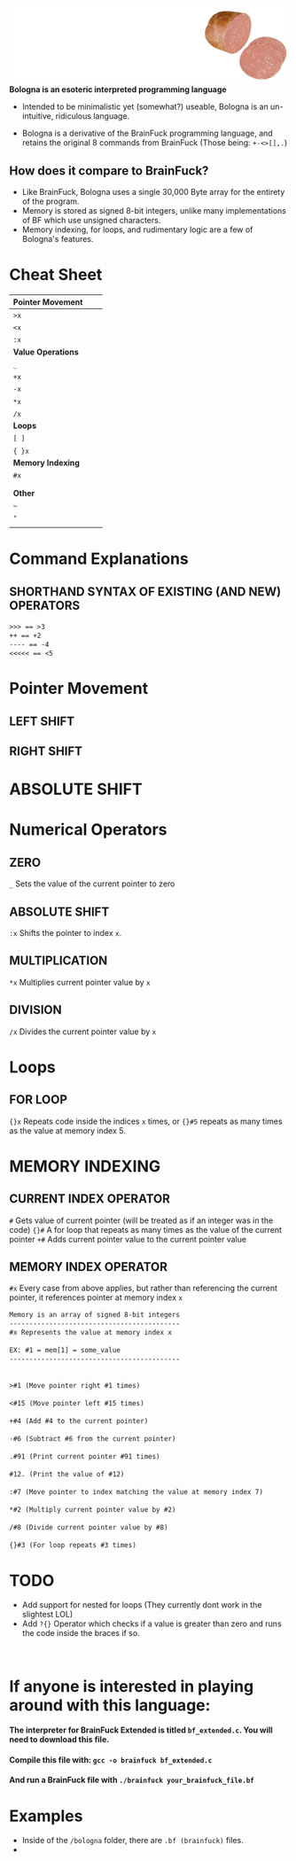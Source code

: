 ![Bologna Logo](https://github.com/Trevin-Small/Bologna/blob/main/images/bologna.png)  
**Bologna is an esoteric interpreted programming language**
- Intended to be minimalistic yet (somewhat?) useable, Bologna is an un-intuitive, ridiculous language.

- Bologna is a derivative of the BrainFuck programming language, and retains the original 8 commands from BrainFuck (Those being: ```+-<>[],.```)

## How does it compare to BrainFuck?
- Like BrainFuck, Bologna uses a single 30,000 Byte array for the entirety of the program.
- Memory is stored as signed 8-bit integers, unlike many implementations of BF which use unsigned characters.
- Memory indexing, for loops, and rudimentary logic are a few of Bologna's features.

# Cheat Sheet

| Pointer Movement |      |      |
|------------------|------|------|
| ```>x```               |      |      |
| ```<x```               |      |      |
| ```:x```            |      |      |
| **Value Operations** |      |      |
| ```_```               |      |      |
| ```+x```               |      |      |
| ```-x```               |      |      |
| ```*x```               |      |      |
| ```/x```               |      |      |
| **Loops**            |      |      |
| ```[ ]```              |      |      |
| ```{ }x```             |      |      |
| **Memory Indexing**  |      |      |
| ```#x```               |      |      |
|                  |      |      |
|                  |      |      |
|  **Other**                |      |      |
|   ```~```           |      |      |
|   ```"```           |      |      |
|            |      |      |


# Command Explanations

## SHORTHAND SYNTAX OF EXISTING (AND NEW) OPERATORS
```brainfuck
>>> == >3
++ == +2
---- == -4
<<<<< == <5
```

# Pointer Movement

## LEFT SHIFT

## RIGHT SHIFT

# ABSOLUTE SHIFT

# Numerical Operators

## ZERO
```_``` Sets the value of the current pointer to zero

## ABSOLUTE SHIFT
```:x``` Shifts the pointer to index ```x```.

## MULTIPLICATION
```*x``` Multiplies current pointer value by ```x``` 

## DIVISION
```/x``` Divides the current pointer value by ```x```

# Loops

## FOR LOOP
```{}x``` Repeats code inside the indices ```x``` times, or ```{}#5``` repeats as many times as the value at memory index 5.

# MEMORY INDEXING

## CURRENT INDEX OPERATOR
```#``` Gets value of current pointer (will be treated as if an integer was in the code)
```{}#``` A for loop that repeats as many times as the value of the current pointer
```+#``` Adds current pointer value to the current pointer value

## MEMORY INDEX OPERATOR
```#x``` Every case from above applies, but rather than referencing the current pointer, it references pointer at memory index ```x```
```brainfuck
Memory is an array of signed 8-bit integers
-------------------------------------------
#x Represents the value at memory index x

EX: #1 = mem[1] = some_value
-------------------------------------------


>#1 (Move pointer right #1 times)

<#15 (Move pointer left #15 times)

+#4 (Add #4 to the current pointer)

-#6 (Subtract #6 from the current pointer)

.#91 (Print current pointer #91 times)

#12. (Print the value of #12)

:#7 (Move pointer to index matching the value at memory index 7)

*#2 (Multiply current pointer value by #2)

/#8 (Divide current pointer value by #8)

{}#3 (For loop repeats #3 times)
```

# TODO
- Add support for nested for loops (They currently dont work in the slightest LOL)
- Add ```?{}``` Operator which checks if a value is greater than zero and runs the code inside the braces if so.

<br>

# If anyone is interested in playing around with this language:

#### The interpreter for BrainFuck Extended is titled ```bf_extended.c```. You will need to download this file.

####  Compile this file with: ```gcc -o brainfuck bf_extended.c```

#### And run a BrainFuck file with ```./brainfuck your_brainfuck_file.bf```

# Examples
- Inside of the ```/bologna``` folder, there are ```.bf (brainfuck)``` files. 
- 